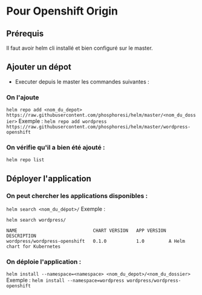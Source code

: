 # Pour Openshift Origin

## Prérequis
Il faut avoir helm cli installé et bien configuré sur le master.

## Ajouter un dépot
- Executer depuis le master les commandes suivantes :
### On l'ajoute
`helm repo add <nom_du_depot> https://raw.githubusercontent.com/phosphoresi/helm/master/<nom_du_dossier>`
Exemple : 
`helm repo add wordpress https://raw.githubusercontent.com/phosphoresi/helm/master/wordpress-openshift`
### On vérifie qu'il a bien été ajouté :
`helm repo list`

## Déployer l'application

### On peut chercher les applications disponibles :
`helm search <nom_du_dépot>/`
Exemple :
```
helm search wordpress/

NAME                         	CHART VERSION	APP VERSION	DESCRIPTION                
wordpress/wordpress-openshift	0.1.0        	1.0        	A Helm chart for Kubernetes
```
### On déploie l'application :
`helm install --namespace=<namespace> <nom_du_depot>/<nom_du_dossier>`
Exemple :
`helm install --namespace=wordpress wordpress/wordpress-openshift`
